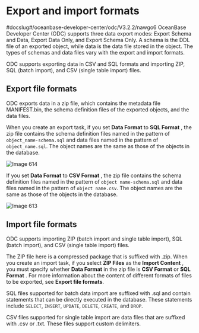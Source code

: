 Export and import formats 
==============================================
#docslug#/oceanbase-developer-center/odc/V3.2.2/nawgo6
OceanBase Developer Center (ODC) supports three data export modes: Export Schema and Data, Export Data Only, and Export Schema Only. A schema is the DDL file of an exported object, while data is the data file stored in the object. The types of schemas and data files vary with the export and import formats. 

ODC supports exporting data in CSV and SQL formats and importing ZIP, SQL (batch import), and CSV (single table import) files. 

Export file formats 
----------------------------------------

ODC exports data in a zip file, which contains the metadata file MANIFEST.bin, the schema definition files of the exported objects, and the data files. 

When you create an export task, if you set **Data Format** to **SQL Format** , the zip file contains the schema definition files named in the pattern of `object_name-schema.sql` and data files named in the pattern of `object_name.sql`. The object names are the same as those of the objects in the database.

![Image 614](https://help-static-aliyun-doc.aliyuncs.com/assets/img/en-US/5199620261/p270049.png)

If you set **Data Format** to **CSV Format** , the zip file contains the schema definition files named in the pattern of `object name-schema.sql` and data files named in the pattern of `object name.csv`. The object names are the same as those of the objects in the database.

![Image 613](https://help-static-aliyun-doc.aliyuncs.com/assets/img/en-US/5199620261/p270050.png)

Import file formats 
----------------------------------------

ODC supports importing ZIP (batch import and single table import), SQL (batch import), and CSV (single table import) files. 

The ZIP file here is a compressed package that is suffixed with .zip. When you create an import task, if you select **ZIP Files** as the **Import Content** , you must specify whether **Data Format** in the zip file is **CSV Format** or **SQL Format** . For more information about the content of different formats of files to be exported, see **Export file formats**.

SQL files supported for batch data import are suffixed with .sql and contain statements that can be directly executed in the database. These statements include `SELECT`, `INSERT`, `UPDATE`, `DELETE`, `CREATE`, and `DROP`. 

CSV files supported for single table import are data files that are suffixed with .csv or .txt. These files support custom delimiters.
